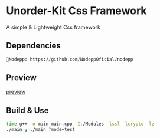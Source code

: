 # Unorder-Kit Css Framework
A simple & Lightweight Css framework

## Dependencies
```bash
📌Nodepp: https://github.com/NodeppOficial/nodepp
```

## Preview
[preview](https://github.com/user-attachments/assets/88270e0e-39a7-4079-a935-d42bffc631e2)

## Build & Use
```bash
time g++ -o main main.cpp -I./Modules -lssl -lcrypto -lz
./main ; ./main ?mode=test
```
